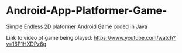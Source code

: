 # Android-App-Platformer-Game-
Simple Endless 2D plaformer Android Game coded in Java

Link to video of game being played: https://www.youtube.com/watch?v=16P1HXDPz6g
